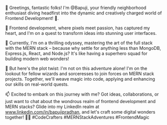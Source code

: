 👋 Greetings, fantastic folks! I'm @Bapuji, your friendly neighborhood enthusiast diving headfirst into the dynamic and creatively charged world of Frontend Development! 🚀.

👀 Frontend development, where pixels meet passion, has captured my heart, and I'm on a quest to transform ideas into stunning user interfaces.

🌱 Currently, I'm on a thrilling odyssey, mastering the art of the full stack with the MERN stack – because why settle for anything less than MongoDB, Express.js, React, and Node.js? It's like having a superhero squad for building modern web wonders!

💞️ But here's the plot twist: I'm not on this adventure alone! I'm on the lookout for fellow wizards and sorceresses to join forces on MERN stack projects. Together, we'll weave magic into code, applying and enhancing our skills on real-world quests.

📫 Excited to embark on this journey with me? Got ideas, collaborations, or just want to chat about the wondrous realm of frontend development and MERN stacks? Glide into my LinkedIn realm at www.linkedin.com/in/bapujipradhan, and let's craft some digital wonders together! 🚀🎨 #CodeCrafters #MERNStackAdventures #FrontendMagic


<!---
Bapuji07/Bapuji07 is a ✨ special ✨ repository because its `README.md` (this file) appears on your GitHub profile.
You can click the Preview link to take a look at your changes.
--->
